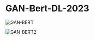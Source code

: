 # GAN-Bert-DL-2023

![GAN-BERT](https://github.com/user-attachments/assets/3935e42c-46b6-410e-9f6a-ce338f5e7f89)

![GAN-BERT2](https://github.com/user-attachments/assets/05c5f191-6e9d-4601-bb2a-b78b7184ee51)
